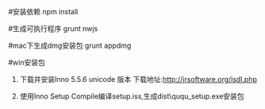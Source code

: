 #安装依赖
npm install

#生成可执行程序
grunt nwjs

#mac下生成dmg安装包
grunt appdmg

#win安装包
1. 下载并安装Inno 5.5.6 unicode 版本
   下载地址:http://jrsoftware.org/isdl.php

2. 使用Inno Setup Compile编译setup.iss,生成dist\ququ_setup.exe安装包
